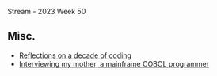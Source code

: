 Stream - 2023 Week 50

## Misc.

- [Reflections on a decade of coding](https://www.scattered-thoughts.net/writing/reflections-on-a-decade-of-coding/)
- [Interviewing my mother, a mainframe COBOL programmer](https://ezali.substack.com/p/interviewing-my-mother-a-mainframe)
